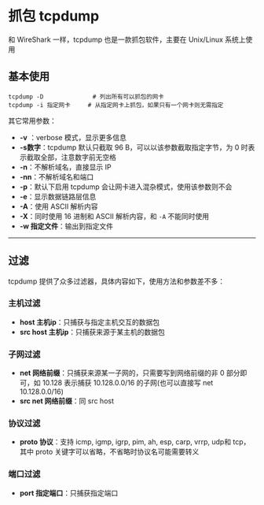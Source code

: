 # 抓包 tcpdump
和 WireShark 一样，tcpdump 也是一款抓包软件，主要在 Unix/Linux 系统上使用  

## 基本使用
``` Shell
tcpdump -D              # 列出所有可以抓包的网卡
tcpdump -i 指定网卡     # 从指定网卡上抓包，如果只有一个网卡则无需指定
```

其它常用参数：  
* **-v** ：verbose 模式，显示更多信息  
* **-s数字**：tcpdump 默认只截取 96 B，可以以该参数截取指定字节，为 0 时表示截取全部，注意数字前无空格  
* **-n**：不解析域名，直接显示 IP  
* **-nn**：不解析域名和端口
* **-p**：默认下启用 tcpdump 会让网卡进入混杂模式，使用该参数则不会  
* **-e**：显示数据链路层信息  
* **-A**：使用 ASCII 解析内容  
* **-X**：同时使用 16 进制和 ASCII 解析内容，和 `-A` 不能同时使用  
* **-w 指定文件**：输出到指定文件  

---------------------
## 过滤
tcpdump 提供了众多过滤器，具体内容如下，使用方法和参数差不多：  
### 主机过滤
* **host 主机ip**：只捕获与指定主机交互的数据包  
* **src host 主机ip**：只捕获来源于某主机的数据包  

### 子网过滤
* **net 网络前缀**：只捕获来源某一子网的，只需要写到网络前缀的非 0 部分即可，如 10.128 表示捕获 10.128.0.0/16 的子网(也可以直接写 net 10.128.0.0/16)  
* **src net 网络前缀**：同 src host  

### 协议过滤
* **proto 协议**：支持 icmp, igmp, igrp, pim, ah, esp, carp, vrrp, udp和 tcp，其中 proto 关键字可以省略，不省略时协议名可能需要转义  

### 端口过滤
* **port 指定端口**：只捕获指定端口

